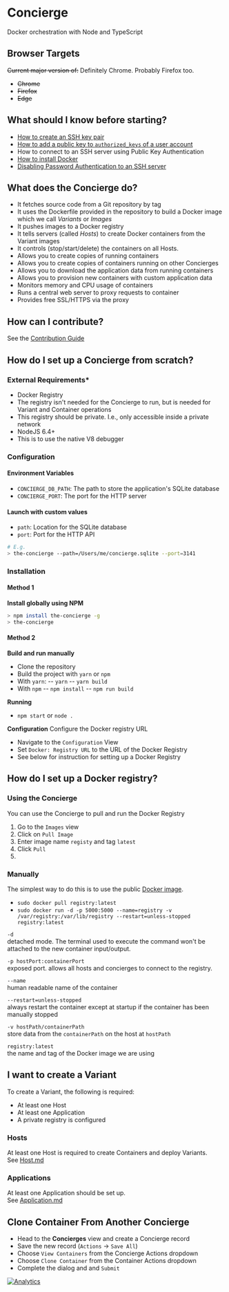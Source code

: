 # Concierge

Docker orchestration with Node and TypeScript

## Browser Targets
~~Current major version of:~~ Definitely Chrome. Probably Firefox too.

- ~~Chrome~~
- ~~Firefox~~
- ~~Edge~~

## What should I know before starting?
- [How to create an SSH key pair](https://git-scm.com/book/en/v2/Git-on-the-Server-Generating-Your-SSH-Public-Key)
- [How to add a public key to `authorized_keys` of a user account](http://askubuntu.com/questions/46424/adding-ssh-keys-to-authorized-keys)
- How to connect to an SSH server using Public Key Authentication
- [How to install Docker](https://github.com/seikho/vim-config/blob/master/docker.sh)
- [Disabling Password Authentication to an SSH server](http://askubuntu.com/questions/435615/disable-password-authentication-in-ssh)

## What does the Concierge do?
- It fetches source code from a Git repository by tag
- It uses the Dockerfile provided in the repository to build a Docker image which we call *Variants* or *Images*
- It pushes images to a Docker registry
- It tells servers (called *Hosts*) to create Docker containers from the Variant images
- It controls (stop/start/delete) the containers on all Hosts.
- Allows you to create copies of running containers
- Allows you to create copies of containers running on other Concierges
- Allows you to download the application data from running containers
- Allows you to provision new containers with custom application data
- Monitors memory and CPU usage of containers
- Runs a central web server to proxy requests to container
- Provides free SSL/HTTPS via the proxy

## How can I contribute?      
See the [Contribution Guide](./CONTRIBUTING.md)

## How do I set up a Concierge from scratch?

### External Requirements*
- Docker Registry
 - The registry isn't needed for the Concierge to run, but is needed for Variant and Container operations
 - This registry should be private. I.e., only accessible inside a private network
- NodeJS 6.4+
 - This is to use the native V8 debugger

### Configuration

#### Environment Variables
- `CONCIERGE_DB_PATH`: The path to store the application's SQLite database
- `CONCIERGE_PORT`: The port for the HTTP server

#### Launch with custom values
- `path`: Location for the SQLite database
- `port`: Port for the HTTP API
```sh
# E.g.
> the-concierge --path=/Users/me/concierge.sqlite --port=3141
```

### Installation

#### Method 1
**Install globally using NPM**
```sh
> npm install the-concierge -g
> the-concierge
```

#### Method 2
**Build and run manually**
- Clone the repository  
- Build the project with `yarn` or `npm`
- With `yarn`:
-- `yarn`
-- `yarn build`
- With `npm`
-- `npm install`
-- `npm run build`
  
**Running**
- `npm start` or `node .`

**Configuration**
Configure the Docker registry URL
- Navigate to the `Configuration` View
- Set `Docker: Registry URL` to the URL of the Docker Registry
 - See below for instruction for setting up a Docker Registry

## How do I set up a Docker registry?

### Using the Concierge
You can use the Concierge to pull and run the Docker Registry

1. Go to the `Images` view
2. Click on `Pull Image`
3. Enter image name `registy` and tag `latest`
4. Click `Pull`
5. 

### Manually
The simplest way to do this is to use the public [Docker image](https://hub.docker.com/_/registry/).
- `sudo docker pull registry:latest`
- `sudo docker run -d -p 5000:5000 --name=registry -v /var/registry:/var/lib/registry --restart=unless-stopped registry:latest`

`-d`  
detached mode. The terminal used to execute the command won't be attached to the new container input/output.

`-p hostPort:containerPort`  
exposed port. allows all hosts and concierges to connect to the registry.

`--name`  
human readable name of the container

`--restart=unless-stopped`  
always restart the container except at startup if the container has been manually stopped

`-v hostPath/containerPath`  
store data from the `containerPath` on the host at `hostPath`

`registry:latest`  
the name and tag of the Docker image we are using

## I want to create a Variant
To create a Variant, the following is required:
- At least one Host
- At least one Application
- A private registry is configured

### Hosts
At least one Host is required to create Containers and deploy Variants.  
See [Host.md](./docs/host.md)

### Applications
At least one Application should be set up.  
See  [Application.md](./docs/application.md)


## Clone Container From Another Concierge
- Head to the **Concierges** view and create a Concierge record
- Save the new record (`Actions` -> `Save All`)
- Choose `View Containers` from the Concierge Actions dropdown
- Choose `Clone Container` from the Container Actions dropdown
- Complete the dialog and and `Submit`

[![Analytics](https://ga-beacon.appspot.com/UA-61186849-1/node-concierge/readme)](https://github.com/paypac/node-concierge)